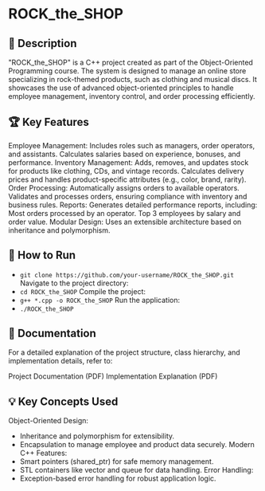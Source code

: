 # ROCK_the_SHOP
## 📖 Description
"ROCK_the_SHOP" is a C++ project created as part of the Object-Oriented Programming course. The system is designed to manage an online store specializing in rock-themed products, such as clothing and musical discs. It showcases the use of advanced object-oriented principles to handle employee management, inventory control, and order processing efficiently.

## 🏆 Key Features
Employee Management:
Includes roles such as managers, order operators, and assistants.
Calculates salaries based on experience, bonuses, and performance.
Inventory Management:
Adds, removes, and updates stock for products like clothing, CDs, and vintage records.
Calculates delivery prices and handles product-specific attributes (e.g., color, brand, rarity).
Order Processing:
Automatically assigns orders to available operators.
Validates and processes orders, ensuring compliance with inventory and business rules.
Reports:
Generates detailed performance reports, including:
Most orders processed by an operator.
Top 3 employees by salary and order value.
Modular Design:
Uses an extensible architecture based on inheritance and polymorphism.

## 🚀 How to Run
- `git clone https://github.com/your-username/ROCK_the_SHOP.git`
Navigate to the project directory:
- `cd ROCK_the_SHOP`
Compile the project:
- `g++ *.cpp -o ROCK_the_SHOP`
Run the application:
- `./ROCK_the_SHOP`

## 📂 Documentation
For a detailed explanation of the project structure, class hierarchy, and implementation details, refer to:

Project Documentation (PDF)
Implementation Explanation (PDF)

## 💡 Key Concepts Used
Object-Oriented Design:
- Inheritance and polymorphism for extensibility.
- Encapsulation to manage employee and product data securely.
Modern C++ Features:
- Smart pointers (shared_ptr) for safe memory management.
- STL containers like vector and queue for data handling.
Error Handling:
- Exception-based error handling for robust application logic.
